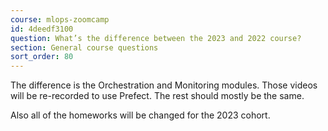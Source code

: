 ```yaml
---
course: mlops-zoomcamp
id: 4deedf3100
question: What’s the difference between the 2023 and 2022 course?
section: General course questions
sort_order: 80
---
```


The difference is the Orchestration and Monitoring modules. Those videos will be re-recorded to use Prefect. The rest should mostly be the same.

Also all of the homeworks will be changed for the 2023 cohort.

